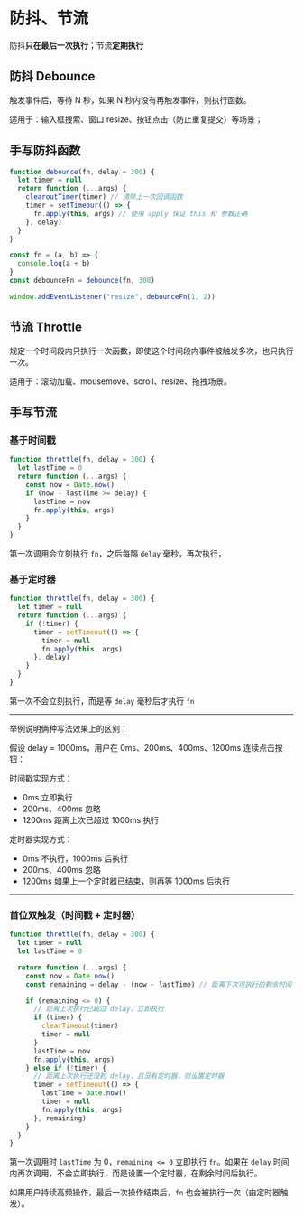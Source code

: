 # 防抖、节流

防抖**只在最后一次执行**；节流**定期执行**

## 防抖 Debounce

触发事件后，等待 N 秒，如果 N 秒内没有再触发事件，则执行函数。

适用于：输入框搜索、窗口 resize、按钮点击（防止重复提交）等场景；

## 手写防抖函数

```js
function debounce(fn, delay = 300) {
  let timer = null
  return function (...args) {
    clearoutTimer(timer) // 清除上一次回调函数
    timer = setTimeour(() => {
      fn.apply(this, args) // 使用 apply 保证 this 和 参数正确
    }, delay)
  }
}

const fn = (a, b) => {
  console.log(a + b)
}
const debounceFn = debounce(fn, 300)

window.addEventListener("resize", debounceFn(1, 2))
```

## 节流 Throttle

规定一个时间段内只执行一次函数，即使这个时间段内事件被触发多次，也只执行一次。

适用于：滚动加载、mousemove、scroll、resize、拖拽场景。

## 手写节流

### 基于时间戳

```js
function throttle(fn, delay = 300) {
  let lastTime = 0
  return function (...args) {
    const now = Date.now()
    if (now - lastTime >= delay) {
      lastTime = now
      fn.apply(this, args)
    }
  }
}
```

第一次调用会立刻执行 `fn`，之后每隔 `delay` 毫秒，再次执行，

### 基于定时器

```js
function throttle(fn, delay = 300) {
  let timer = null
  return function (...args) {
    if (!timer) {
      timer = setTimeout(() => {
        timer = null
        fn.apply(this, args)
      }, delay)
    }
  }
}
```

第一次不会立刻执行，而是等 `delay` 毫秒后才执行 `fn`

---

举例说明俩种写法效果上的区别：

假设 delay = 1000ms，用户在 0ms、200ms、400ms、1200ms 连续点击按钮：

时间戳实现方式：

- 0ms 立即执行
- 200ms、400ms 忽略
- 1200ms 距离上次已超过 1000ms 执行

定时器实现方式：

- 0ms 不执行，1000ms 后执行
- 200ms、400ms 忽略
- 1200ms 如果上一个定时器已结束，则再等 1000ms 后执行

---

### 首位双触发（时间戳 + 定时器）

```js
function throttle(fn, delay = 300) {
  let timer = null
  let lastTime = 0

  return function (...args) {
    const now = Date.now()
    const remaining = delay - (now - lastTime) // 距离下次可执行的剩余时间

    if (remaining <= 0) {
      // 距离上次执行已超过 delay，立即执行
      if (timer) {
        clearTimeout(timer)
        timer = null
      }
      lastTime = now
      fn.apply(this, args)
    } else if (!timer) {
      // 距离上次执行还没到 delay，且没有定时器，则设置定时器
      timer = setTimeout(() => {
        lastTime = Date.now()
        timer = null
        fn.apply(this, args)
      }, remaining)
    }
  }
}
```

第一次调用时 `lastTime` 为 0，`remaining <= 0` 立即执行 `fn`。如果在 `delay` 时间内再次调用，不会立即执行，而是设置一个定时器，在剩余时间后执行。

如果用户持续高频操作，最后一次操作结束后，`fn` 也会被执行一次（由定时器触发）。
